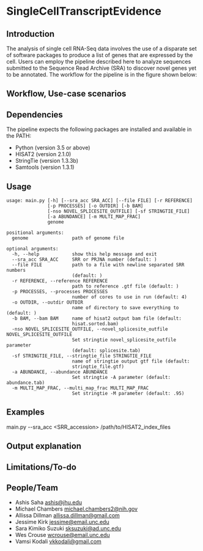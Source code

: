 # SingleCellTranscriptEvidence

## Introduction
The analysis of single cell RNA-Seq data involves the use of a disparate set of software packages to produce a list of genes that are expressed by the cell. Users can employ the pipeline described here to analyze sequences submitted to the Sequence Read Archive (SRA) to discover novel genes yet to be annotated. The workflow for the pipeline is in the figure shown below:

## Workflow, Use-case scenarios

## Dependencies
The pipeline expects the following packages are installed and available in the PATH:
* Python (version 3.5 or above)
* HISAT2 (version 2.1.0)
* StringTie (version 1.3.3b)
* Samtools (version 1.3.1)

## Usage
```
usage: main.py [-h] [--sra_acc SRA_ACC] [--file FILE] [-r REFERENCE]
               [-p PROCESSES] [-o OUTDIR] [-b BAM]
               [-nso NOVEL_SPLICESITE_OUTFILE] [-sf STRINGTIE_FILE]
               [-a ABUNDANCE] [-m MULTI_MAP_FRAC]
               genome

positional arguments:
  genome                path of genome file

optional arguments:
  -h, --help            show this help message and exit
  --sra_acc SRA_ACC     SRR or PRJNA number (default: )
  --file FILE           path to a file with newline separated SRR numbers
                        (default: )
  -r REFERENCE, --reference REFERENCE
                        path to reference .gtf file (default: )
  -p PROCESSES, --processes PROCESSES
                        number of cores to use in run (default: 4)
  -o OUTDIR, --outdir OUTDIR
                        name of directory to save everything to (default: )
  -b BAM, --bam BAM     name of hisat2 output bam file (default:
                        hisat.sorted.bam)
  -nso NOVEL_SPLICESITE_OUTFILE, --novel_splicesite_outfile NOVEL_SPLICESITE_OUTFILE
                        Set stringtie novel_splicesite_outfile parameter
                        (default: splicesite.tab)
  -sf STRINGTIE_FILE, --stringtie_file STRINGTIE_FILE
                        name of stringtie output gtf file (default:
                        stringtie_file.gtf)
  -a ABUNDANCE, --abundance ABUNDANCE
                        Set stringtie -A parameter (default: abundance.tab)
  -m MULTI_MAP_FRAC, --multi_map_frac MULTI_MAP_FRAC
                        Set stringtie -M parameter (default: .95)
```
## Examples
main.py --sra_acc <SRR_accession> /path/to/HISAT2_index_files

## Output explanation

## Limitations/To-do

## People/Team
* Ashis Saha <ashis@jhu.edu>
* Michael Chambers <michael.chambers2@nih.gov>
* Allissa Dillman <allissa.dillman@gmail.com>
* Jessime Kirk <jessime@email.unc.edu>
* Sara Kimiko Suzuki <sksuzuki@ad.unc.edu>
* Wes Crouse <wcrouse@email.unc.edu>
* Vamsi Kodali <vkkodali@gmail.com>
